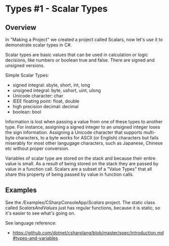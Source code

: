 # Types #1 - Scalar Types
## Overview
In "Making a Project" we created a project called Scalars, now
let's use it to demonstrate scalar types in C#.

Scalar types are basic values that can be used in calculation or logic decisions, like numbers or boolean true and false.  There are signed and 
unsigned versions.

Simple Scalar Types:
- signed integral: sbyte, short, int, long
- unsigned integral: byte, ushort, uint, ulong
- Unicode character: char
- IEEE floating point: float, double
- high precision decimal: decimal
- boolean: bool

Information is lost when passing a value from one of these types to another
 type. For instance, assigning a signed integer to an unsigned integer loses the sign information. Assigning a Unicode character that supports multi-byte
 characters, to a byte works for ASCII (or English) characters but fails
 miserably for most other langugage characters, such as Japanese, Chinese etc
 without proper conversion.

Variables of scalar type are stored on the stack and because their entire value
is small. As a result of being stored on the stack they are
passed by value in a function call. Scalars are a subset of a "Value Types"
that all share this property of being passed by value in function calls.

## Examples
See the /Examples/CSharpConsoleApp/*Scalars* project.
The static class called *ScalarsAndValues* just has regular functions,
because it is static, so it's easier to see what's going on.



See language reference:
- https://github.com/dotnet/csharplang/blob/master/spec/introduction.md#types-and-variables

